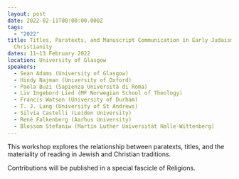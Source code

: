 ```yaml
---
layout: post
date: 2022-02-11T00:00:00.000Z
tags:
  - "2022"
title: Titles, Paratexts, and Manuscript Communication in Early Judaism and
  Christianity
dates: 11–13 February 2022
location: University of Glasgow
speakers:
  - Sean Adams (University of Glasgow)
  - Hindy Najman (University of Oxford)
  - Paola Buzi (Sapienza Università di Roma)
  - Liv Ingebord Lied (MF Norwegian School of Theology)
  - Francis Watson (University of Durham)
  - T. J. Lang (University of St Andrews)
  - Silvia Castelli (Leiden University)
  - René Falkenberg (Aarhus University)
  - Blossom Stefaniw (Martin Luther Universität Halle-Wittenberg)
---
```

This workshop explores the relationship between paratexts, titles, and the materiality of reading in Jewish and Christian traditions.

Contributions will be published in a special fascicle of Religions.
